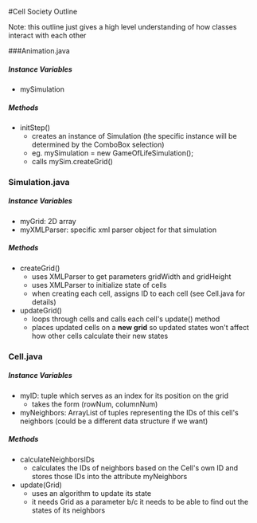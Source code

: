 

#Cell Society Outline

Note: this outline just gives a high level understanding of how classes interact with each other

###Animation.java

##### Instance Variables
  * mySimulation
  
##### Methods

  * initStep()
	  * creates an instance of Simulation (the specific instance will be determined by the ComboBox selection)
      * eg. mySimulation = new GameOfLifeSimulation();
	  * calls mySim.createGrid()
	  
### Simulation.java
##### Instance Variables
  * myGrid: 2D array
  * myXMLParser: specific xml parser object for that simulation
  
##### Methods
  * createGrid()
	  * uses XMLParser to get parameters gridWidth and gridHeight
	  * uses XMLParser to initialize state of cells
	  * when creating each cell, assigns ID to each cell (see Cell.java for details)
  * updateGrid()
	  * loops through cells and calls each cell's update() method
	  * places updated cells on a **new grid** so updated states won't affect how other cells calculate their new states

### Cell.java
##### Instance Variables
  * myID:  tuple which serves as an index for its position on the grid 
	  * takes the form (rowNum, columnNum)
  * myNeighbors: ArrayList of tuples representing the IDs of this cell's neighbors (could be a different data structure if we want)
  
##### Methods
  * calculateNeighborsIDs
	  * calculates the IDs of neighbors based on the Cell's own ID and stores those IDs into the attribute myNeighbors
  * update(Grid)
	  * uses an algorithm to update its state
	  * it needs Grid as a parameter b/c it needs to be able to find out the states of its neighbors
